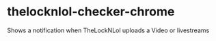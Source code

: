 thelocknlol-checker-chrome
==========================

Shows a notification when TheLockNLol uploads a Video or livestreams
